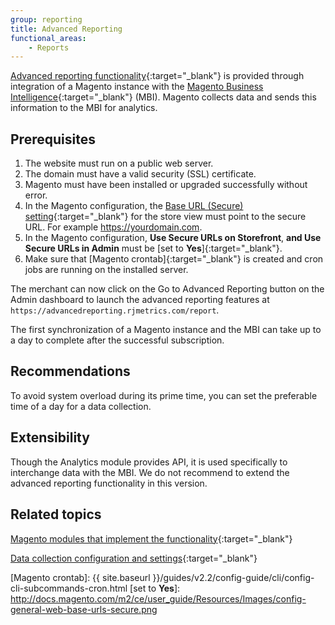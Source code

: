 ```yaml
---
group: reporting
title: Advanced Reporting
functional_areas:
    - Reports
---
```


[Advanced reporting functionality]{:target="_blank"} is provided through integration of a Magento instance with the [Magento Business Intelligence]{:target="_blank"} (MBI).
Magento collects data and sends this information to the MBI for analytics.
 
## Prerequisites

1. The website must run on a public web server.
2. The domain must have a valid security (SSL) certificate.
3. Magento must have been installed or upgraded successfully without error.
4. In the Magento configuration, the [Base URL (Secure) setting][base url]{:target="_blank"} for the store view must point to the secure URL. For example https://yourdomain.com.
5. In the Magento configuration, **Use Secure URLs on Storefront**, **and Use Secure URLs in Admin** must be [set to **Yes**]{:target="_blank"}.
6. Make sure that [Magento crontab]{:target="_blank"} is created and cron jobs are running on the installed server.


The merchant can now click on the Go to Advanced Reporting button on the Admin dashboard to launch the advanced reporting features at `https://advancedreporting.rjmetrics.com/report`.

<div class="bs-callout bs-callout-info" markdown="1">
The first synchronization of a Magento instance and the MBI can take up to a day to complete after the successful subscription.
</div>

## Recommendations

To avoid system overload during its prime time, you can set the preferable time of a day for a data collection.

## Extensibility

Though the Analytics module provides API, it is used specifically to interchange data with the MBI. We do not recommend to extend the advanced reporting functionality in this version.

## Related topics

[Magento modules that implement the functionality][modules]{:target="_blank"}

[Data collection configuration and settings][collection]{:target="_blank"}


<!-- LINK DEFINITIONS -->

[modules]: modules.html
[collection]: data-collection.html

[Advanced reporting functionality]: http://docs.magento.com/m2/ce/user_guide/reports/advanced-reporting.html
[base url]: http://docs.magento.com/m2/ce/user_guide/stores/store-urls.html
[Magento Business Intelligence]: https://magento.com/products/business-intelligence
[Magento crontab]: {{ site.baseurl }}/guides/v2.2/config-guide/cli/config-cli-subcommands-cron.html
[set to **Yes**]: http://docs.magento.com/m2/ce/user_guide/Resources/Images/config-general-web-base-urls-secure.png
